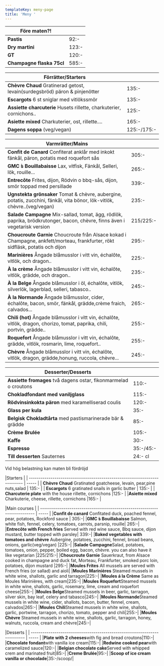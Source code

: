 ```yaml
---
templateKey: meny-page
title: 'Meny '
---
```

| Före maten?!              |       |
| ------------------------- | ----- |
| **Pastis**                | 92:-  |
| **Dry martini**           | 123:- |
| **GT**                    | 120:- |
| **Champagne flaska 75cl** | 585:- |

| Förrätter/Starters                                                          |       |
| --------------------------------------------------------------------------- | ----- |
| **Chèvre Chaud** Gratinerad getost, levain(surdegsbröd) päron & pinjenötter | 135:- |
| **Escargots** 6 st sniglar med vitlökssmör                                  | 135:- |
| **Assiette charcuterie** Husets rillette, charkuterier, cornichons..        |125:- |
|**Asiette mixed** Charkuterier, ost, rillette.... |165:- |
|**Dagens soppa** (veg/vegan)  |125:-/175:-|  

| Varmrätter/Mains                                                                                       |       |
| ------------------------------------------------------------------------------------------------------ | ----- |
|**Confit de Canard** Confiterat anklår med inkokt fänkål, päron, potatis med roquefort sås| 305:-|
|**GMC ́s Bouillabaisse** Lax, vitfisk, Fänkål, Selleri, lök, rouille...| 265:-| 
|**Entrecôte** Frites, dijon, Rödvin o bbq-sås, dijon, smör toppad med persillade | 339:-|
|**Ugnstekta grönsaker** Tomat & chèvre, aubergine, potatis, zucchini, fänkål, vita bönor, lök-vitlök, chèvre..(veg/vegan) |235:-|
|**Salade Campagne** Mix-sallad, tomat, ägg, rödlök, paprika, brödkrutonger, bacon, chèvre, finns även i vegetarisk version|215/225:-| 
|**Choucroute Garnie** Choucroute från Alsace kokad i Champagne, ankfett/morteau, frankfurter, rökt sidfläsk, potatis och dijon|295:-|
| **Marinières** Ångade blåmusslor i vitt vin, échalôte, vitlök, och dragon..                                               | 225:- |
| **À la crème**  Ångade blåmusslor i vitt vin, échalôte, vitlök, grädde, och dragon..                                      | 235:- |
| **À la Belge** Ångade blåmusslor i öl, échalôte, vitlök, silverlök, lagerblad, selleri, tabasco..                         | 245:- |
| **À la Normande** Ångade blåmusslor, cider, échalôte, bacon, smör, fänkål, grädde,crème fraich, calvados...|265:- |
|**Chili (hot)** Ångade blåmusslor i vitt vin, échalôte, vitlök, dragon, chorizo, tomat, paprika, chili, portvin, grädde.. | 255:- |
| **Roquefort** Ångade blåmusslor i vitt vin, échalôte, grädde, vitlök, rosmarin, lime, roquefort..                         | 255:- |
| **Chèvre** Ångade blåmusslor i vitt vin, échalôte, vitlök, dragon, grädde,honung, ruccola, chèvre...                               | 245:- |


| Desserter/Desserts                                              |         |
| --------------------------------------------------------------- | ------- |
| **Assiette fromages** två dagens ostar, fikonmarmelad o croutons |110:-    |
| **Chokladfondant med vaniljglass**                              | 115:-   |
|**Rödvinsinkokta päron** med karamelliserad coulis  |120:-|
| **Glass per kula**                                     | 35:-    |
| **Belgisk Chokladtårta** med pastismarinerade bär & grädde  | 85:-    |
|**Crème Brulée** |105:-
| **Kaffe** |30:-|                                                             
| **Espresso** |35:-/45:-|                                                    
| **Till desserten** Sauternes                                    | 24:- cl |

Vid hög belastning kan maten bli fördröjd
                                                          

|Starters      |
| --------------------------------------------------------------------------- | ----- |
| **Chèvre Chaud** Gratinated goatcheese, levain, pear,pine nuts,salad | 135:- |
| **Escargots** 6 gratinated snails in garlic butter                                  | 135:- |
| **Charcuterie plate** with the house rillette, cornichons        |125:- |
|**Asiette mixed** Charkuterie, cheese, rillette, cornichons |165:- |
                                                          
|Main courses       |
| --------------------------------------------------------------------------- | ----- |
|**Confit de canard** Confitated duck, poached fennel, pear, potatoes,  Rockford sauce | 305:-|
|**GMC ́s Bouillabaisse** Salmon, white fish, fennel, celery, tomatoes, carrots, parsnip, rouille| 265:-| 
|**Entrecôte with French fries** Served with red wine sauce, Bbq sauce, dijon mustard, butter topped with parsley| 339:-|
|**Baked vegetables with tomatoes and chèvre** Aubergine, potatoes, zucchini, fennel, broad beans, onions, garlic(veg/vegan) |225:-|
|**Salade Campagne**Salad, potatoes, tomatoes, onion, pepper, boiled egg, bacon, chèvre. you can also have it like vegetarian |225/215:-| 
|**Choucroute Garnie** Sauerkraut, from Alsace cooked in champagne and duck fat, Morteau, Frankfurter, smoked porc loin, potatoes, dijon mustard |295:-|
|**Moules Frites** All mussels are served with French fries (or sallad) and aioli|
|**Moules Marinières** Steamed mussels in white wine, shallots, garlic and tarragon|225:-|
|**Moules á la Crème**						 Same as Moules Marinières, with cream|235:-|
|**Moules Roquefort**Steamed mussels in white wine, shallots, garlic, rosemary, lime, cream and roquefort cheese|255:-|
|**Moules Belge**Steamed mussels in beer, garlic, tarragon, silver skin, bay leaf, celery and tabasco|245:-|
|**Moules Normande**Steamed mussels in white wine, cider, shallots, bacon, butter, fennel, cream, calvados|265:-|
|**Moules Chili**Steamed mussels in white wine, shallots, garlic, portwine, tarragon, chorizo, tomato, pepper and chili|255:-|
|**Moules Chèvre** Steamed mussels in white wine, shallots, garlic, tarragon, honey, walnuts, ruccola, cream and chèvre|245:-|



|Desserts      |
| --------------------------------------------------------------------------- | ----- | 
|**Plate with 2 cheeses**with fig and bread croutons|110:-|
|**Chocolate fondant**with vanilla ice cream|115:-|
|**Redwine cooked pear**with caramelized sauce|120:-|
|**Belgian chocolate cake**Served with whipped crem and marinated fruit|85:-|
|**Creme Brulée**|95:-|
|**Scoop of ice cream vanilla or chocolade**|35:-/scoop/|



 

